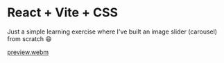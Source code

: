 # React + Vite + CSS

Just a simple learning exercise where I've built an image slider (carousel) from scratch 😄

[preview.webm](https://github.com/MiguelR0drigues/learn-image-carousel/assets/96126710/a1676f89-e193-43ef-8c45-f4ea7cca5103)
